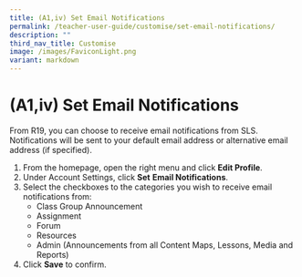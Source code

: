 ```yaml
---
title: (A1,iv) Set Email Notifications
permalink: /teacher-user-guide/customise/set-email-notifications/
description: ""
third_nav_title: Customise
image: /images/FaviconLight.png
variant: markdown
---
```

<h1 id="set-email-notifications-new-">(A1,iv) Set Email Notifications</h1>
<p>From R19, you can choose to receive email notifications from SLS. Notifications will be sent to your default email address or alternative email address (if specified).</p>
<ol>
<li>From the homepage, open the right menu and click <strong>Edit Profile</strong>.</li>
<li>Under Account Settings, click <strong>Set</strong> <strong>Email Notifications</strong>.</li>
<li>Select the checkboxes to the categories you wish to receive email notifications from:<ul>
<li>Class Group Announcement</li>
<li>Assignment</li>
<li>Forum</li>
<li>Resources</li>
<li>Admin (Announcements from all Content Maps, Lessons, Media and Reports)</li>
</ul>
</li>
<li>Click <strong>Save</strong> to confirm.</li>
</ol>